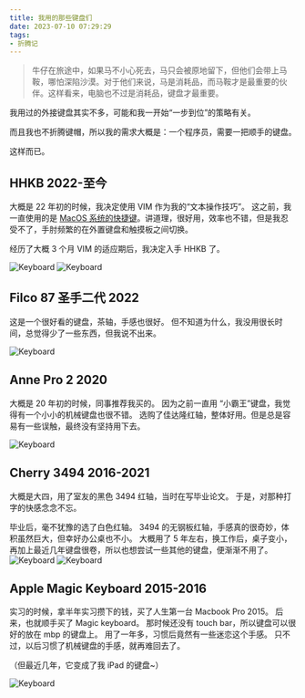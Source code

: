 ```yaml
---
title: 我用的那些键盘们
date: 2023-07-10 07:29:29
tags:
- 折腾记
---
```


> 牛仔在旅途中，如果马不小心死去，马只会被原地留下，但他们会带上马鞍，哪怕深陷沙漠。对于他们来说，马是消耗品，而马鞍才是最重要的伙伴。这样看来，电脑也不过是消耗品，键盘才最重要。

我用过的外接键盘其实不多，可能和我一开始“一步到位”的策略有关。

而且我也不折腾键帽，所以我的需求大概是：一个程序员，需要一把顺手的键盘。

这样而已。

## HHKB 2022-至今

大概是 22 年初的时候，我决定使用 VIM 作为我的“文本操作技巧”。
这之前，我一直使用的是 [MacOS 系统的快捷键](https://support.apple.com/zh-cn/HT201236)。讲道理，很好用，效率也不错，但是我忍受不了，手肘频繁的在外置键盘和触摸板之间切换。

经历了大概 3 个月 VIM 的适应期后，我决定入手 HHKB 了。

![Keyboard](keyboard4.jpg)
![Keyboard](keyboard6.jpg)

## Filco 87 圣手二代 2022

这是一个很好看的键盘，茶轴，手感也很好。
但不知道为什么，我没用很长时间，总觉得少了一些东西，但我说不出来。

![Keyboard](keyboard1.jpg)

## Anne Pro 2 2020

大概是 20 年初的时候，同事推荐我买的。
因为之前一直用 “小霸王”键盘，我觉得有一个小小的机械键盘也很不错。
选购了佳达隆红轴，整体好用。但是总是容易有一些误触，最终没有坚持用下去。

![Keyboard](keyboard3.jpg)

## Cherry 3494 2016-2021

大概是大四，用了室友的黑色 3494 红轴，当时在写毕业论文。
于是，对那种打字的快感念念不忘。

毕业后，毫不犹豫的选了白色红轴。
3494 的无钢板红轴，手感真的很奇妙，体积虽然巨大，但幸好办公桌也不小。
大概用了 5 年左右，换工作后，桌子变小，再加上最近几年键盘很卷，所以也想尝试一些其他的键盘，便渐渐不用了。
![Keyboard](keyboard7.jpg)
![Keyboard](keyboard2.jpg)

## Apple Magic Keyboard 2015-2016

实习的时候，拿半年实习攒下的钱，买了人生第一台 Macbook Pro 2015。
后来，也就顺手买了 Magic keyboard。
那时候还没有 touch bar，所以键盘可以很好的放在 mbp 的键盘上。
用了一年多，习惯后竟然有一些迷恋这个手感。
只不过，以后习惯了机械键盘的手感，就再难回去了。

（但最近几年，它变成了我 iPad 的键盘~）

![Keyboard](keyboard5.jpg)
